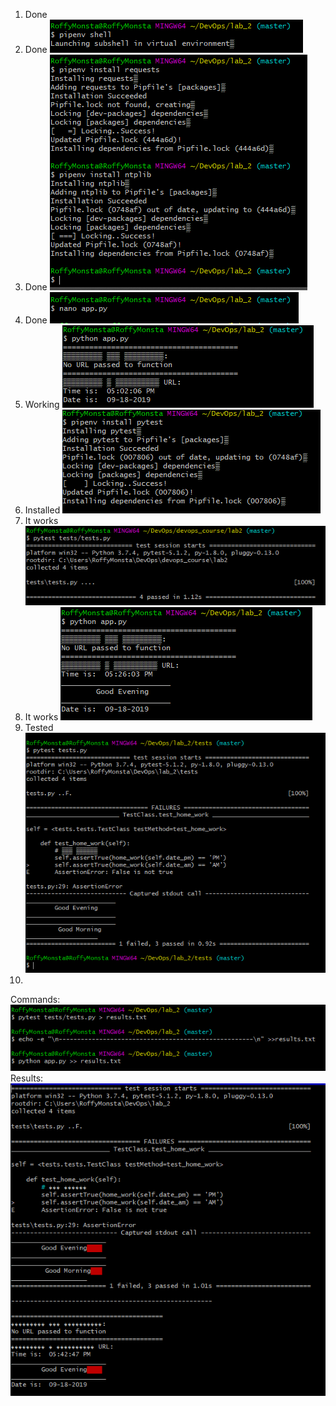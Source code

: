 1. Done
2. Done
![2](./img/2.PNG)
3. Done
![3](./img/3.PNG)
4. Done
![4](./img/4.png)
5. Working
![5](./img/5.png)
6. Installed
![6](./img/6.png)
7. It works
![7](./img/7.PNG)
8. It works
![8](./img/8.PNG)
9. Tested
![9](./img/9.png)
10. 
Commands: ![10.1](./img/10.1.PNG)
Results: ![10.2](./img/10.2.PNG)
      

